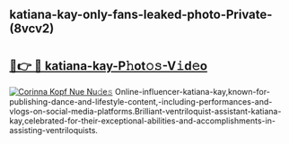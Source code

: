 ## katiana-kay-only-fans​-leaked-photo​-Private-(8vcv2)


# <h2><a href="https://mediaupload.pro?title=katiana-kay&ref=git">🔗👉 🔴 katiana-kay-P𝚑ot𝚘𝚜-V𝚒d𝚎o</a></h2>

[![Corinna Kopf Nue Nu𝚍e𝚜](https://i.imgur.com/0qMVB7G.gif)](https://mediaupload.pro?title=katiana-kay&ref=git)
Online-influencer-katiana-kay,known-for-publishing-dance-and-lifestyle-content,-including-performances-and-vlogs-on-social-media-platforms.Brilliant-ventriloquist-assistant-katiana-kay,celebrated-for-their-exceptional-abilities-and-accomplishments-in-assisting-ventriloquists.  